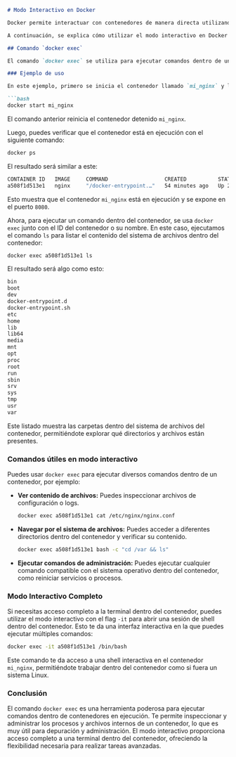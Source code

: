 ```markdown
# Modo Interactivo en Docker

Docker permite interactuar con contenedores de manera directa utilizando comandos que facilitan la administración y exploración de los mismos. El modo interactivo es útil para ejecutar comandos dentro de un contenedor en ejecución, verificar su estado, inspeccionar su sistema de archivos y manipular archivos y procesos internos.

A continuación, se explica cómo utilizar el modo interactivo en Docker a través de PowerShell.

## Comando `docker exec`

El comando `docker exec` se utiliza para ejecutar comandos dentro de un contenedor que está en ejecución. Permite interactuar directamente con el sistema de archivos y los procesos que están corriendo en ese contenedor. Es útil para realizar tareas de administración y depuración.

### Ejemplo de uso

En este ejemplo, primero se inicia el contenedor llamado `mi_nginx` y luego se ejecuta el comando `ls` dentro del contenedor para listar el contenido de su sistema de archivos.

```bash
docker start mi_nginx
```

El comando anterior reinicia el contenedor detenido `mi_nginx`.

Luego, puedes verificar que el contenedor está en ejecución con el siguiente comando:

```bash
docker ps
```

El resultado será similar a este:

```bash
CONTAINER ID   IMAGE     COMMAND                  CREATED          STATUS         PORTS                  NAMES
a508f1d513e1   nginx     "/docker-entrypoint.…"   54 minutes ago   Up 2 seconds   0.0.0.0:8080->80/tcp   mi_nginx
```

Esto muestra que el contenedor `mi_nginx` está en ejecución y se expone en el puerto `8080`.

Ahora, para ejecutar un comando dentro del contenedor, se usa `docker exec` junto con el ID del contenedor o su nombre. En este caso, ejecutamos el comando `ls` para listar el contenido del sistema de archivos dentro del contenedor:

```bash
docker exec a508f1d513e1 ls
```

El resultado será algo como esto:

```bash
bin
boot
dev
docker-entrypoint.d
docker-entrypoint.sh
etc
home
lib
lib64
media
mnt
opt
proc
root
run
sbin
srv
sys
tmp
usr
var
```

Este listado muestra las carpetas dentro del sistema de archivos del contenedor, permitiéndote explorar qué directorios y archivos están presentes.

### Comandos útiles en modo interactivo

Puedes usar `docker exec` para ejecutar diversos comandos dentro de un contenedor, por ejemplo:

- **Ver contenido de archivos:** Puedes inspeccionar archivos de configuración o logs.
  
  ```bash
  docker exec a508f1d513e1 cat /etc/nginx/nginx.conf
  ```

- **Navegar por el sistema de archivos:** Puedes acceder a diferentes directorios dentro del contenedor y verificar su contenido.

  ```bash
  docker exec a508f1d513e1 bash -c "cd /var && ls"
  ```

- **Ejecutar comandos de administración:** Puedes ejecutar cualquier comando compatible con el sistema operativo dentro del contenedor, como reiniciar servicios o procesos.

### Modo Interactivo Completo

Si necesitas acceso completo a la terminal dentro del contenedor, puedes utilizar el modo interactivo con el flag `-it` para abrir una sesión de shell dentro del contenedor. Esto te da una interfaz interactiva en la que puedes ejecutar múltiples comandos:

```bash
docker exec -it a508f1d513e1 /bin/bash
```

Este comando te da acceso a una shell interactiva en el contenedor `mi_nginx`, permitiéndote trabajar dentro del contenedor como si fuera un sistema Linux.

### Conclusión

El comando `docker exec` es una herramienta poderosa para ejecutar comandos dentro de contenedores en ejecución. Te permite inspeccionar y administrar los procesos y archivos internos de un contenedor, lo que es muy útil para depuración y administración. El modo interactivo proporciona acceso completo a una terminal dentro del contenedor, ofreciendo la flexibilidad necesaria para realizar tareas avanzadas.